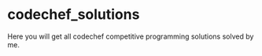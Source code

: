 # codechef_solutions
Here you will get all codechef competitive programming solutions solved by me.
